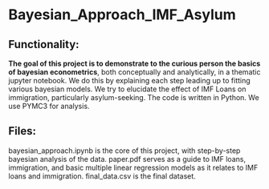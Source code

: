 # Bayesian_Approach_IMF_Asylum

## Functionality:
**The goal of this project is to demonstrate to the curious person the basics of bayesian econometrics**, both conceptually and analytically, in a thematic jupyter notebook. We do this by explaining each step leading up to fitting various bayesian models. We try to elucidate the effect of IMF Loans on immigration, particularly asylum-seeking. The code is written in Python. We use PYMC3 for analysis.

## Files:
bayesian_approach.ipynb is the core of this project, with step-by-step bayesian analysis of the data. 
paper.pdf serves as a guide to IMF loans, immigration, and basic multiple linear regression models as it relates to IMF loans and immigration.
final_data.csv is the final dataset.

